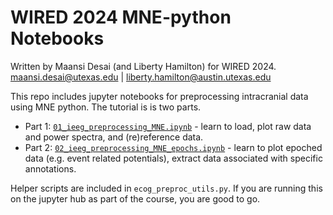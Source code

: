 # WIRED 2024 MNE-python Notebooks

Written by Maansi Desai (and Liberty Hamilton) for WIRED 2024. maansi.desai@utexas.edu | liberty.hamilton@austin.utexas.edu

This repo includes jupyter notebooks for preprocessing intracranial data using MNE python. The tutorial is is two parts.

* Part 1: [`01_ieeg_preprocessing_MNE.ipynb`](01_ieeg_preprocessing_MNE.ipynb) - learn to load, plot raw data and power spectra, and (re)reference data.
* Part 2: [`02_ieeg_preprocessing_MNE_epochs.ipynb`](02_ieeg_preprocessing_MNE_epochs.ipynb) - learn to plot epoched data (e.g. event related potentials), extract data associated with specific annotations.

Helper scripts are included in `ecog_preproc_utils.py`. If you are running this on the jupyter hub as part of the course, you are good to go.
